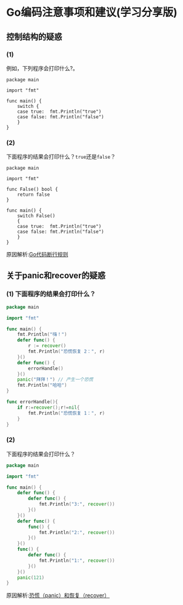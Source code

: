 # Go编码注意事项和建议(学习分享版)

## 控制结构的疑惑
### (1) 
例如，下列程序会打印什么?。
```
package main

import "fmt"

func main() {
	switch { 
	case true:  fmt.Println("true")
	case false: fmt.Println("false")
	}
}
```
### (2) 
下面程序的结果会打印什么？`true`还是`false`？ 
```
package main

import "fmt"

func False() bool {
	return false
}

func main() {
	switch False()
	{
	case true:  fmt.Println("true")
	case false: fmt.Println("false")
	}
}
```
原因解析:[Go代码断行规则](./Go代码断行规则.md#duanhang)

## 关于panic和recover的疑惑

### (1) 下面程序的结果会打印什么？
```go
package main

import "fmt"

func main() {
	fmt.Println("嗨！")
	defer func() {
		r := recover()
		fmt.Println("恐慌恢复 2：", r)
	}()
	defer func() {
		errorHandle()
	}()
	panic("拜拜！") // 产生一个恐慌
	fmt.Println("哈哈")
}

func errorHandle(){
	if r:=recover();r!=nil{
		fmt.Println("恐慌恢复 1：", r)
	}
}
```

### (2) 
下面程序的结果会打印什么？
```go
package main

import "fmt"

func main() {
	defer func() {
		defer func() {
			fmt.Println("3:", recover())
		}()
	}()
	defer func() {
		func() {
			fmt.Println("2:", recover())
		}()
	}()
	func() {
		defer func() {
			fmt.Println("1:", recover())
		}()
	}()
	panic(121)
}

```
原因解析:[恐慌（panic）和恢复（recover）](./panic_recover.md)




